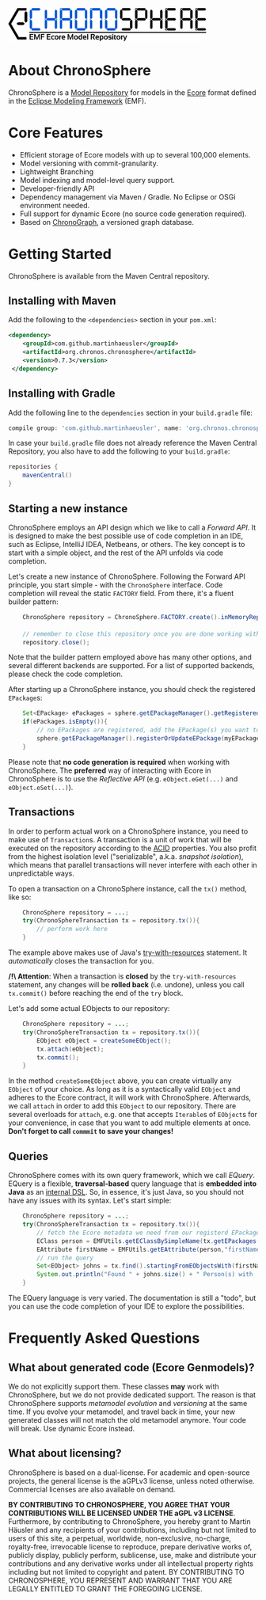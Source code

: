 <img src="https://github.com/MartinHaeusler/chronos/blob/master/readmeResources/logo_chronosphere.png" width="400">

About ChronoSphere
==================

ChronoSphere is a [Model Repository](https://www.researchgate.net/profile/Juri_Rocco/publication/275637197_Collaborative_Repositories_in_Model-Driven_Engineering_Software_Technology/links/5540a98c0cf2320416ed0fd2.pdf) for models in the [Ecore](https://wiki.eclipse.org/Ecore) format defined in the [Eclipse Modeling Framework](http://www.eclipse.org/modeling/emf/) (EMF).

Core Features
=============

* Efficient storage of Ecore models with up to several 100,000 elements.
* Model versioning with commit-granularity.
* Lightweight Branching
* Model indexing and model-level query support.
* Developer-friendly API
* Dependency management via Maven / Gradle. No Eclipse or OSGi environment needed.
* Full support for dynamic Ecore (no source code generation required).
* Based on [ChronoGraph](https://github.com/MartinHaeusler/chronos/tree/master/org.chronos.chronograph), a versioned graph database.


Getting Started
===============

ChronoSphere is available from the Maven Central repository.

## Installing with Maven
Add the following to the `<dependencies>` section in your `pom.xml`:

```xml
<dependency>
  	<groupId>com.github.martinhaeusler</groupId>
  	<artifactId>org.chronos.chronosphere</artifactId>
  	<version>0.7.3</version>
 </dependency>
```

## Installing with Gradle
Add the following line to the `dependencies` section in your `build.gradle` file:

```groovy
compile group: 'com.github.martinhaeusler', name: 'org.chronos.chronosphere', version: '0.7.3'
```

In case your `build.gradle` file does not already reference the Maven Central Repository, you also have to add the following to your `build.gradle`:

```groovy
repositories {
    mavenCentral()
}
```
## Starting a new instance

ChronoSphere employs an API design which we like to call a *Forward API*. It is designed to make the best possible use of code completion in an IDE, such as Eclipse, IntelliJ IDEA, Netbeans, or others. The key concept is to start with a simple object, and the rest of the API unfolds via code completion.

Let's create a new instance of ChronoSphere. Following the Forward API principle, you start simple - with the `ChronoSphere` interface. Code completion will reveal the static `FACTORY` field. From there, it's a fluent builder pattern:
   
```java
    ChronoSphere repository = ChronoSphere.FACTORY.create().inMemoryRepository().build();
    
    // remember to close this repository once you are done working with it.
    repository.close();
```

Note that the builder pattern employed above has many other options, and several different backends are supported. For a list of supported backends, please check the code completion.

After starting up a ChronoSphere instance, you should check the registered `EPackage`s:

```java
    Set<EPackage> ePackages = sphere.getEPackageManager().getRegisteredEPackages();
    if(ePackages.isEmpty()){
        // no EPackages are registered, add the EPackage(s) you want to work with.
        sphere.getEPackageManager().registerOrUpdateEPackage(myEPackage);
    }
```

Please note that **no code generation is required** when working with ChronoSphere. The **preferred** way of interacting with Ecore in ChronoSphere is to use the *Reflective API* (e.g. `eObject.eGet(...)` and `eObject.eSet(...)`).

## Transactions

In order to perform actual work on a ChronoSphere instance, you need to make use of `Transaction`s. A transaction is a unit of work that will be executed on the repository according to the [ACID](https://en.wikipedia.org/wiki/ACID) properties. You also profit from the highest isolation level ("serializable", a.k.a. *snapshot isolation*), which means that parallel transactions will never interfere with each other in unpredictable ways.

To open a transaction on a ChronoSphere instance, call the `tx()` method, like so:

```java
    ChronoSphere repository = ...;
    try(ChronoSphereTransaction tx = repository.tx()){
        // perform work here
    }
```

The example above makes use of Java's [try-with-resources](https://docs.oracle.com/javase/tutorial/essential/exceptions/tryResourceClose.html) statement. It *automatically* closes the transaction for you. 

**/!\ Attention**: When a transaction is **closed** by the `try-with-resources` statement, any changes will be **rolled back** (i.e. undone), unless you call `tx.commit()` before reaching the end of the `try` block.

Let's add some actual EObjects to our repository:

```java
    ChronoSphere repository = ...;
    try(ChronoSphereTransaction tx = repository.tx()){
        EObject eObject = createSomeEObject();
        tx.attach(eObject);
        tx.commit();
    }
```

In the method `createSomeEObject` above, you can create virtually any `EObject` of your choice. As long as it is a syntactically valid `EObject` and adheres to the Ecore contract, it will work with ChronoSphere. Afterwards, we call `attach` in order to add this `EObject` to our repository. There are several overloads for `attach`, e.g. one that accepts `Iterable`s of `EObject`s for your convenience, in case that you want to add multiple elements at once. **Don't forget to call `commmit` to save your changes!**


## Queries
ChronoSphere comes with its own query framework, which we call *EQuery*. EQuery is a flexible, **traversal-based** query language that is **embedded into Java** as an [internal DSL](https://martinfowler.com/bliki/InternalDslStyle.html). So, in essence, it's just Java, so you should not have any issues with its syntax. Let's start simple:

```java
    ChronoSphere repository = ...;
    try(ChronoSphereTransaction tx = repository.tx()){
        // fetch the Ecore metadata we need from our registerd EPackage
        EClass person = EMFUtils.getEClassBySimpleName(tx.getEPackages(), "Person");
        EAttribute firstName = EMFUtils.getEAttribute(person,"firstName");
        // run the query
        Set<EObject> johns = tx.find().startingFromEObjectsWith(firstName, "John").toSet();
        System.out.println("Found " + johns.size() + " Person(s) with 'firstName' equal to 'John'");
    }
```

The EQuery language is very varied. The documentation is still a "todo", but you can use the code completion of your IDE to explore the possibilities.

Frequently Asked Questions
==========================

## What about generated code (Ecore Genmodels)?
We do not explicitly support them. These classes **may** work with ChronoSphere, but we do not provide dedicated support. The reason is that ChronoSphere supports *metamodel evolution* and *versioning* at the same time. If you evolve your metamodel, and travel back in time, your new generated classes will not match the old metamodel anymore. Your code will break. Use dynamic Ecore instead.

## What about licensing?
ChronoSphere is based on a dual-license. For academic and open-source projects, the general license is the aGPLv3 license, unless noted otherwise. Commercial licenses are also available on demand.

**BY CONTRIBUTING TO CHRONOSPHERE, YOU AGREE THAT YOUR CONTRIBUTIONS WILL BE LICENSED UNDER THE aGPL v3 LICENSE**. Furthermore, by contributing to ChronoSphere, you hereby grant to Martin Häusler and any recipients of your contributions, including but not limited to users of this site, a perpetual, worldwide, non-exclusive, no-charge, royalty-free, irrevocable license to reproduce, prepare derivative works of, publicly display, publicly perform, sublicense, use, make and distribute your contributions and any derivative works under all intellectual property rights including but not limited to copyright and patent. BY CONTRIBUTING TO CHRONOSPHERE, YOU REPRESENT AND WARRANT THAT YOU ARE LEGALLY ENTITLED TO GRANT THE FOREGOING LICENSE.
